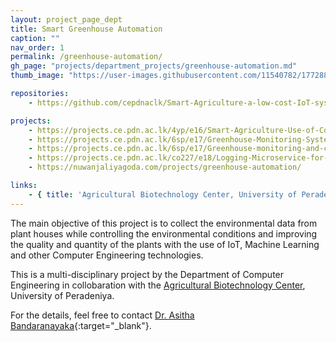```yaml
---
layout: project_page_dept
title: Smart Greenhouse Automation
caption: ""
nav_order: 1
permalink: /greenhouse-automation/
gh_page: "projects/department_projects/greenhouse-automation.md"
thumb_image: "https://user-images.githubusercontent.com/11540782/177288997-ad3639be-5bfe-4587-bf9c-2678a2986823.png"

repositories:
    - https://github.com/cepdnaclk/Smart-Agriculture-a-low-cost-IoT-system-for-polytunnels

projects:
    - https://projects.ce.pdn.ac.lk/4yp/e16/Smart-Agriculture-Use-of-Computer-Vision-ML-and-IoT-to-Improve-Crop-Productivity/
    - https://projects.ce.pdn.ac.lk/6sp/e17/Greenhouse-Monitoring-System/
    - https://projects.ce.pdn.ac.lk/6sp/e17/Greenhouse-monitoring-and-controlling-based-on-IOT-sensor-data/
    - https://projects.ce.pdn.ac.lk/co227/e18/Logging-Microservice-for-IoT-based-Smart-Agriculture-Project/
    - https://nuwanjaliyagoda.com/projects/greenhouse-automation/

links:
    - { title: 'Agricultural Biotechnology Center, University of Peradeniya', url: 'http://agri.pdn.ac.lk/agbc'}
---
```


The main objective of this project is to collect the environmental data from plant houses while controlling the environmental conditions and improving the quality and quantity of the plants with the use of IoT, Machine Learning and other Computer Engineering technologies.

This is a multi-disciplinary project by the Department of Computer Engineering in collobaration with the [Agricultural Biotechnology Center](http://agri.pdn.ac.lk/agbc/), University of Peradeniya.

For the details, feel free to contact [Dr. Asitha Bandaranayaka](https://people.ce.pdn.ac.lk/staff/academic/asitha-bandaranayake/){:target="_blank"}.
